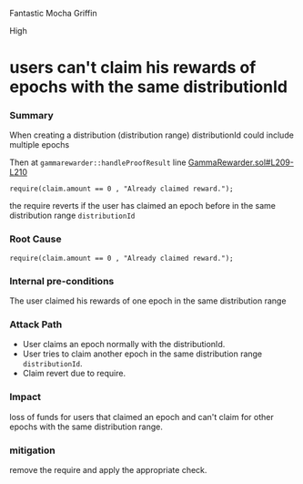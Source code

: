 Fantastic Mocha Griffin

High

# users can't  claim his rewards of epochs with the same distributionId

### Summary

When creating a distribution (distribution range) distributionId could include multiple epochs  

Then at `gammarewarder::handleProofResult` line [GammaRewarder.sol#L209-L210](https://github.com/sherlock-audit/2024-10-gamma-rewarder/blob/475f7fbd0f7c2717ed585a67632e9a675b51c306/GammaRewarder/contracts/GammaRewarder.sol#L209-L210)

```solidity
require(claim.amount == 0 , "Already claimed reward.");
```

the require reverts if the user has claimed an epoch before in the same  distribution range `distributionId`

### Root Cause

```solidity
require(claim.amount == 0 , "Already claimed reward.");
```

### Internal pre-conditions

The user claimed his rewards of one epoch in the same distribution range

### Attack Path

- User claims an epoch normally with the distributionId.
- User tries to claim another epoch in the same distribution range `distributionId`.
- Claim revert due to require.


### Impact

loss of funds for users that claimed an epoch and can't claim for other epochs with the same distribution range.


### mitigation

remove the require and apply the appropriate check.